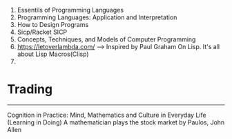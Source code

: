1. Essentils of Programming Languages
2. Programming Languages: Application and Interpretation
3. How to Design Programs
4. Sicp/Racket SICP
5. Concepts, Techniques, and Models of Computer Programming
6. https://letoverlambda.com/ --> Inspired by Paul Graham On Lisp. It's all about Lisp Macros(Clisp)
7.

# Trading
-------
Cognition in Practice: Mind, Mathematics and Culture in Everyday Life (Learning in Doing)
A mathematician plays the stock market
by Paulos, John Allen
